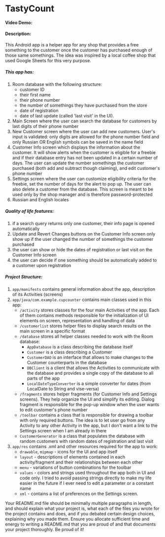 # TastyCount
#### Video Demo:  <URL HERE>
#### Description:
This Android app is a helper app for any shop that provides a free something to the customer once the customer has purchased enough of those same somethings. The idea was inspired by a local coffee shop that used Google Sheets for this very purpose.
##### This app has:
1. Room database with the following structure: 
    *  customer ID
    *  their first name
    *  their phone number
    *  the number of somethings they have purchased from the store
    *  date of registration
    *  date of last update (called 'last visit' in the UI).
1. Main Screen where the user can search the database for customers by last digits of their phone number
1. New Customer screen where the user can add new customers. User's input is validated: only digits are allowed for the phone number field and only Russian OR English symbols can be saved in the name field
1. Customer Info screen which displays the information about the customer. It will show alerts when the customer is eligible for a freebie and if their database entry has not been updated in a certain number of days. The user can update the number somethings the customer purchased (both add and subtract though claiming), and edit customer's phone number
1. Settings screen where the user can customize eligibility criteria for the freebie, set the number of days for the alert to pop up. The user can also delete a customer from the database. This screen is meant to be used only by the shop manager and is therefore password-protected
1. Russian and English locales

##### Quality of life features:
1. if a search query returns only one customer, their info page is opened automatically
1. Update and Revert Changes buttons on the Customer Info screen only show up if the user changed the number of somethings the customer purchased
1. the user can show or hide the dates of registration or last visit on the Customer Info screen
1. the user can decide if one something should be automatically added to a customer upon registration

##### Project Structure:
1.  `app/manifests` contains general information about the app, description of its Activities (screens) 
1.  `app/java/com.example.cupcounter` contains main classes used in this app:
    * `/activity` stores classes for the four main Activities of the app. Each of them contains methods responsible for the initialization of UI elements on screen, representation and handling of data
    * `/customerlist` stores helper files to display search results on the main screen in a specific format
    * `/database` stores all helper classes needed to work with the Room database:
        * `AppDatabase` is a class describing the database itself
        * `Customer` is a class describing a Customer
        * `CustomerDAO` is an interface that allows to make changes to the Customer counterparts in the database
        * `DBClient` is a client that allows the Activities to communicate with the database and provides a single copy of the database to all parts of the app
        * `LocalDateTypeConverter` is a simple converter for dates (from LocalDate to String and vise-versa)
    * `/fragments` stores helper fragments (for Customer Info and Settings screens). They help organize the UI and simplify its editing. Dialog fragment is responsible for the pop-up window when the user wants to edit customer's phone number
    * `/toolbar` contains a class that is responsible for drawing a toolbar with only required buttons. The idea is to let user go from any Activity to any other Activity in the app, but I don't want a link to the Settings screen when I am already in there
    * `CustomerGenerator` is a class that populates the database with random customers with random dates of registration and last visit
1.  `app/res` contains .xml and other resources required for the app to work:
    * `drawable`, `mipmap` - icons for the UI and app itself
    * `layout` - descriptions of elements contained in each activity/fragment and their relationships between each other
    * `menu` - variations of button combinations for the toolbar
    * `values` - colors and strings used throughout the app both in UI and code only. I tried to avoid passing strings directly to make my life easier in the future if I ever need to edit a parameter or a constant name
    * `xml` - contains a list of preferences on the Settings screen.

Your README.md file should be minimally multiple paragraphs in length, and should explain what your project is, 
what each of the files you wrote for the project contains and does, 
and if you debated certain design choices, explaining why you made them. 
Ensure you allocate sufficient time and energy to writing a README.md that you are proud of and that documents your project thoroughly. Be proud of it!
